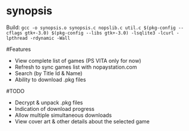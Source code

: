 # synopsis

Build:
`gcc -o synopsis.o synopsis.c nopslib.c util.c $(pkg-config --cflags gtk+-3.0) $(pkg-config --libs gtk+-3.0) -lsqlite3 -lcurl -lpthread -rdynamic -Wall`


#Features
- View complete list of games (PS VITA only for now)
- Refresh to sync games list with nopaystation.com
- Search (by Title Id & Name)
- Ability to download .pkg files

#TODO
- Decrypt & unpack .pkg files
- Indication of download progress
- Allow multiple simultaneous downloads
- View cover art & other details about the selected game
